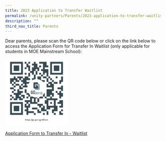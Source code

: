 ```yaml
---
title: 2023 Application to Transfer Waitlist
permalink: /unity-partners/Parents/2023-application-to-transfer-waitlist/
description: ""
third_nav_title: Parents
---
```

Dear parents, please scan the QR code below or click on the link below to access the Application Form for Transfer In Waitlist (only applicable for students in MOE Mainstream School):

<img src="/images/waitlist.png" style="width:40%" >

[Application Form to Transfer In - Waitlist](https://go.gov.sg/zf0bzn)